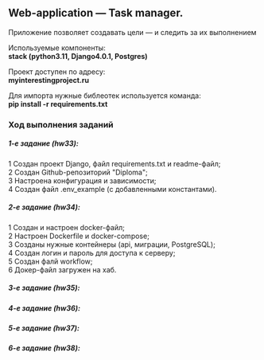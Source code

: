 <h2>Web-application — Task manager.</h2>

Приложение позволяет создавать цели — и следить за их выполнением

Используемые компоненты: <br />
**stack (python3.11, Django4.0.1, Postgres)**<br />

Проект доступен по адресу:<br />
**myinterestingproject.ru**

Для импорта нужные библеотек используется команда:<br />
**pip install -r requirements.txt**

<h3>Ход выполнения заданий</h3>

<h5>1-е задание (hw33):</h5>
1 Создан проект Django, файл requirements.txt и readme-файл; <br />
2 Создан Github-репозиторий "Diploma";<br />
3 Настроена конфигурация и зависимости;<br />
4 Создан файл .env_example (с добавленными константами). <br />

<h5>2-e задание (hw34):</h5>
1 Создан и настроен docker-файл;<br />
2 Настроен Dockerfile и docker-compose;<br />
3 Созданы нужные контейнеры (api, миграции, PostgreSQL);<br />
4 Создан логин и пароль для доступа к серверу;<br />
5 Создан фалй workflow;<br />
6 Докер-файл загружен на хаб.

<h5>3-e задание (hw35):</h5>
<h5>4-e задание (hw36):</h5>
<h5>5-e задание (hw37):</h5>
<h5>6-e задание (hw38):</h5>










